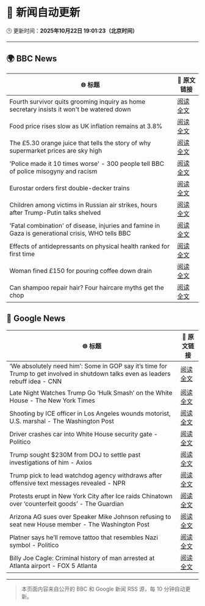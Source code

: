 # 🧠 新闻自动更新

🕒 更新时间：**2025年10月22日 19:01:23（北京时间）**

---

## 🌍 BBC News

| 🌐 标题 | 🔗 原文链接 |
|--------|-------------|
| Fourth survivor quits grooming inquiry as home secretary insists it won't be watered down | [阅读全文](https://www.bbc.com/news/articles/c629zvnd5lno?at_medium=RSS&at_campaign=rss) |
| Food price rises slow as UK inflation remains at 3.8% | [阅读全文](https://www.bbc.com/news/articles/cdjryg38elzo?at_medium=RSS&at_campaign=rss) |
| The £5.30 orange juice that tells the story of why supermarket prices are sky high | [阅读全文](https://www.bbc.com/news/articles/c397n3jl3z8o?at_medium=RSS&at_campaign=rss) |
| 'Police made it 10 times worse' - 300 people tell BBC of police misogyny and racism | [阅读全文](https://www.bbc.com/news/articles/ceq0jx7ljn9o?at_medium=RSS&at_campaign=rss) |
| Eurostar orders first double-decker trains | [阅读全文](https://www.bbc.com/news/articles/cz6n1w80z1zo?at_medium=RSS&at_campaign=rss) |
| Children among victims in Russian air strikes, hours after Trump-Putin talks shelved | [阅读全文](https://www.bbc.com/news/articles/czjpe0193geo?at_medium=RSS&at_campaign=rss) |
| 'Fatal combination' of disease, injuries and famine in Gaza is generational crisis, WHO tells BBC | [阅读全文](https://www.bbc.com/news/articles/cnvezzdnmrno?at_medium=RSS&at_campaign=rss) |
| Effects of antidepressants on physical health ranked for first time | [阅读全文](https://www.bbc.com/news/articles/c9d65nqgd5zo?at_medium=RSS&at_campaign=rss) |
| Woman fined £150 for pouring coffee down drain | [阅读全文](https://www.bbc.com/news/articles/cg435gg66gpo?at_medium=RSS&at_campaign=rss) |
| Can shampoo repair hair? Four haircare myths get the chop | [阅读全文](https://www.bbc.com/news/articles/c0lkrnzpzl1o?at_medium=RSS&at_campaign=rss) |

## 📰 Google News

| 🌐 标题 | 🔗 原文链接 |
|--------|-------------|
| ‘We absolutely need him’: Some in GOP say it’s time for Trump to get involved in shutdown talks even as leaders rebuff idea - CNN | [阅读全文](https://news.google.com/rss/articles/CBMiigFBVV95cUxNQmYxXzVlTTZkYVQ5ZjJUY0JpQjB4UlI0OHJRbV8wa05qMkhCQ2dtUk9idlVnSHEzSENzcHpVVUQ2eERydFpCRzRVbGhMaFdmZ3V1RDA5UHNZZmljOW90MHllQkJBV2Z5TjBiRDhVYjl5Yk55RWYxMlVzNFBIa3NJVEllWVZTMWZQbkE?oc=5) |
| Late Night Watches Trump Go ‘Hulk Smash’ on the White House - The New York Times | [阅读全文](https://news.google.com/rss/articles/CBMinwFBVV95cUxPS3h4dEE0OXV3c19PSVhZT2U3Q2w4TlZzemU0TnZ1NEVyaDZCS2l2ZmhpNGtuNno0alVQTFZzMDBtQU1RN2ZIc2lwMlRWTmMzeUlvUlE1Y0JfQUxvMS0xNjR3bHdITEJzdERfYmI3anZIa0taSXYwaG5SLUEtV2NLekV4NDE1TFItX29hN1B5RGZLOWZOaklwRWlBWVNYWEE?oc=5) |
| Shooting by ICE officer in Los Angeles wounds motorist, U.S. marshal - The Washington Post | [阅读全文](https://news.google.com/rss/articles/CBMigAFBVV95cUxQeWd6VTVWUFI5aTRPcWJrOWhzQVhhWXAtVVJBN2lxLVV0UGJtYmk2NzhqUzhSQmJhYndwZTB4dDNzaFVPOW9rc25GX1dxckhNR3RlbkZnbTVzbTZINEV5TjFweWNPZkI2R3J0dmFqT2M1S3lETlZkTWFKbGJSTTVpbQ?oc=5) |
| Driver crashes car into White House security gate - Politico | [阅读全文](https://news.google.com/rss/articles/CBMihwFBVV95cUxOc212bW8zSFE0RTlwUWcybzlSVi1mbUtId09NQUJWcXpWRGVQc2NIaGRIejFpQVh5RUFXcExObXN3WWZsZTBUSURSOEpRMjQ0anFwNzdHMkI5eUlHMGRacVIyVGRlRkZYeDkxSjJSallCZHlBU2h1MGQ2VEZBeDc0QXEzTFFVbVU?oc=5) |
| Trump sought $230M from DOJ to settle past investigations of him - Axios | [阅读全文](https://news.google.com/rss/articles/CBMihwFBVV95cUxPMkoxMHpUU0UzVnlxV3VnU2dlZVFhNV85TWhudVNKV3Q4TmNBVWt6S2ZKVldMVmFoRnQ4QV9JY0RuZXo2QzhsejYxTEFka3M2dWZvRHJUbnNleUlDTEs0WlNLSWUxdDVKNS1xWUNOY285QVlXNDlrRXEzZjFkaF8wRnRoTW4xNWc?oc=5) |
| Trump pick to lead watchdog agency withdraws after offensive text messages revealed - NPR | [阅读全文](https://news.google.com/rss/articles/CBMiiAFBVV95cUxOVGtfOUppQkxqd3FBcEFqb21aQW1qQ0VLa3NCRHNGVG1qUmV4ZExkaUU3dzNXeUVEMThuWXVNYUtxYXhSNVBxWTVSQU9kcGc4MWx0azZjeDZFdHBSNDNYSGw1QmlqMlN3VnpCR1FmeEgwTHVrODFsQ29ucWZQa0tUOGNHN2d0bXkw?oc=5) |
| Protests erupt in New York City after Ice raids Chinatown over ‘counterfeit goods’ - The Guardian | [阅读全文](https://news.google.com/rss/articles/CBMilAFBVV95cUxPb1FYODJNZmVjNjNtTnFmMF9KX21TYXFfOXNwWlJvX0hZNUV3dnBETWdPdjB3ZGUzM3BMTjBRZUVuY18yaU8zUElZS3FZN19KeHNrdGo1OXZSWHNNejBQX0xnN2JFMWtlMzVHdFpGdGQ3Rk85ZFdxblpPZTFRdFNWYk5UNmR6cnJ3S0t6N09kYTEtdENU?oc=5) |
| Arizona AG sues over Speaker Mike Johnson refusing to seat new House member - The Washington Post | [阅读全文](https://news.google.com/rss/articles/CBMiiwFBVV95cUxQOHgtQlB6TmRuSFNPYmFvQkp4YnBOUFhZX1dla0NvVDFhaG5SN3RHSnJjZFBaN1h4YldxUDEzZWFSU0xGbm5rbU80UkY0SXIyYlJFWFlyVHFUOVJFV0w4OVRJdndzVHlVdXc4RjRIcFFndnpPTnkwYWh5enpBUVY0eDZIME13V3BiU2pr?oc=5) |
| Platner says he’ll remove tattoo that resembles Nazi symbol - Politico | [阅读全文](https://news.google.com/rss/articles/CBMiggFBVV95cUxQM25EM0ZhZHNFTE9GTm1OZWw0a0xYWkZkOFhBT2swWHBQOUplUFF1OEc2c2gzMDlvaGtXeXFWQ3lzYmsxeXJsVEdTei1KM0tNT0R3ZzlodFBGeHZ1RV9hVGVEdmhiVTZrU3B5UDdwaUxsaVBQZXAwRzI5WEVaSmpJcFdB?oc=5) |
| Billy Joe Cagle: Criminal history of man arrested at Atlanta airport - FOX 5 Atlanta | [阅读全文](https://news.google.com/rss/articles/CBMimgFBVV95cUxPbFhMUVR3cDBVWEtRNVBlWjlsdGJvbmlFVHBsNXJMZXZTWVFmUWhXazViTEY4SGFyeFMxajhRMGhXcVpyenJnSm9fb0FwWU9EWGtQOVRZRGpaeDBxeE5oNUQwYzdWNkYta1cxUjlEMkpUOXdEZFFDX1IxbElrdHdlcWh1RTlZM2RDNGpzVTJJSno3ZXRxWlZnWkJR0gGfAUFVX3lxTFBuMlgyMUtLNTlXMS1vVWNGdGo4UlNSQ0hjYjlhanl4N2t1SGRGb1pGVzBEeTBkd0luVjRnMVZVUzQxc0pKbzVLRG90Uk91a2t1eVBaQlBRYUdRNGtlVHRJcjVYVVA0bU5jbkFCLUxUbW5jV2RhamhHRmlnWkRTZWhMaVEtXzhVYVJEMndMRExOcmhoNEtHRXVaWldRZTNVYw?oc=5) |

---
> 本页面内容来自公开的 BBC 和 Google 新闻 RSS 源，每 10 分钟自动更新。